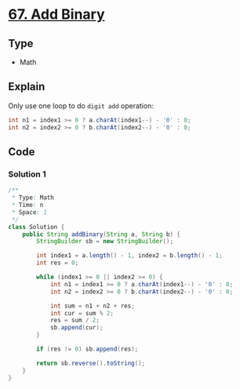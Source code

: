 # [67. Add Binary](https://leetcode.com/problems/add-binary/)

## Type

- Math

## Explain

Only use one loop to do `digit add` operation:

```java
int n1 = index1 >= 0 ? a.charAt(index1--) - '0' : 0;
int n2 = index2 >= 0 ? b.charAt(index2--) - '0' : 0;
```

## Code

### Solution 1

```java
/**
 * Type: Math
 * Time: n
 * Space: 1
 */
class Solution {
    public String addBinary(String a, String b) {
        StringBuilder sb = new StringBuilder();

        int index1 = a.length() - 1, index2 = b.length() - 1;
        int res = 0;

        while (index1 >= 0 || index2 >= 0) {
            int n1 = index1 >= 0 ? a.charAt(index1--) - '0' : 0;
            int n2 = index2 >= 0 ? b.charAt(index2--) - '0' : 0;

            int sum = n1 + n2 + res;
            int cur = sum % 2;
            res = sum / 2;
            sb.append(cur);
        }

        if (res != 0) sb.append(res);

        return sb.reverse().toString();
    }
}
```